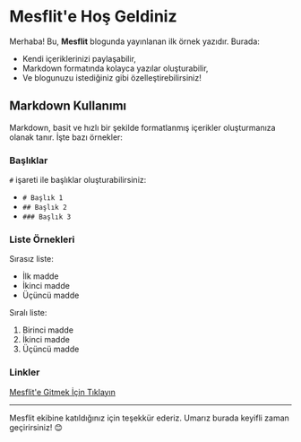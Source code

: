 # Mesflit'e Hoş Geldiniz

Merhaba! Bu, **Mesflit** blogunda yayınlanan ilk örnek yazıdır. Burada:

- Kendi içeriklerinizi paylaşabilir,
- Markdown formatında kolayca yazılar oluşturabilir,
- Ve blogunuzu istediğiniz gibi özelleştirebilirsiniz!

## Markdown Kullanımı

Markdown, basit ve hızlı bir şekilde formatlanmış içerikler oluşturmanıza olanak tanır. İşte bazı örnekler:

### Başlıklar

`#` işareti ile başlıklar oluşturabilirsiniz:

- `# Başlık 1`
- `## Başlık 2`
- `### Başlık 3`

### Liste Örnekleri

Sırasız liste:
- İlk madde
- İkinci madde
- Üçüncü madde

Sıralı liste:
1. Birinci madde
2. İkinci madde
3. Üçüncü madde

### Linkler

[Mesflit'e Gitmek İçin Tıklayın](./index.html)

---

Mesflit ekibine katıldığınız için teşekkür ederiz. Umarız burada keyifli zaman geçirirsiniz! 😊
